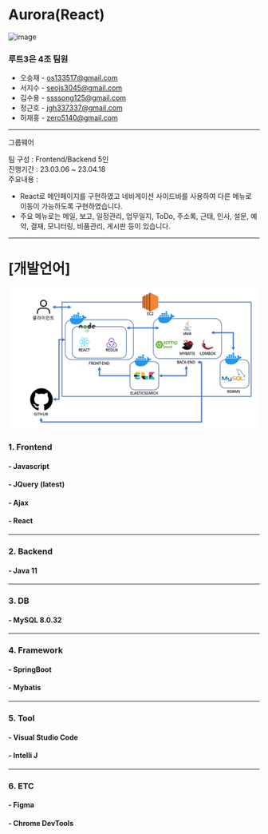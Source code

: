# Aurora(React)
![image](https://user-images.githubusercontent.com/115364621/235844960-11851733-f3d7-433a-be69-74aee6edc92c.png)

### 루트3은 4조 팀원
* 오승재 - os133517@gmail.com
* 서지수 - seojs3045@gmail.com
* 김수용 - ssssong125@gmail.com 
* 정근호 -  jgh337337@gmail.com
* 허재홍 - zero5140@gmail.com

------------

그룹웨어 

팀 구성 : Frontend/Backend 5인  
진행기간 : 23.03.06 ~ 23.04.18  
주요내용 :
- React로 메인페이지를 구현하였고 네비게이션 사이드바를 사용하여 다른 메뉴로 이동이 가능하도록 구현하였습니다.
- 주요 메뉴로는 메일, 보고, 일정관리, 업무일지, ToDo, 주소록, 근태, 인사, 설문, 예약, 결재, 모니터링, 비품관리, 게시판 등이 있습니다. 

------------

# [개발언어]
![이미지](./stack.png)
### 1. Frontend
#### - Javascript
#### - JQuery (latest)
#### - Ajax
#### - React 
------------  
### 2. Backend
#### - Java 11
------------  
### 3. DB
#### - MySQL 8.0.32 
------------  
### 4. Framework
#### - SpringBoot
#### - Mybatis
------------  
### 5. Tool
#### - Visual Studio Code
#### - Intelli J
------------  
### 6. ETC
#### - Figma
#### - Chrome DevTools
